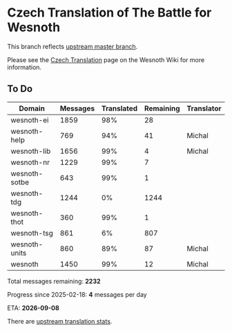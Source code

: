 # Czech Translation of The Battle for Wesnoth

This branch reflects [upstream master branch](https://github.com/wesnoth/wesnoth/tree/master).

Please see the [Czech Translation](https://wiki.wesnoth.org/CzechTranslation) page on the Wesnoth Wiki for more information.

## To Do

Domain | Messages | Translated | Remaining | Translator
------ | -------- | ---------- | --------- | ----------
wesnoth-ei | 1859 | 98% | 28 |
wesnoth-help | 769 | 94% | 41 | Michal
wesnoth-lib | 1656 | 99% | 4 | Michal
wesnoth-nr | 1229 | 99% | 7 |
wesnoth-sotbe | 643 | 99% | 1 |
wesnoth-tdg | 1244 | 0% | 1244 |
wesnoth-thot | 360 | 99% | 1 |
wesnoth-tsg | 861 | 6% | 807 |
wesnoth-units | 860 | 89% | 87 | Michal
wesnoth | 1450 | 99% | 12 | Michal

Total messages remaining: **2232**

Progress since 2025-02-18: **4** messages per day

ETA: **2026-09-08**

There are [upstream translation stats](https://www.wesnoth.org/gettext/?view=langs&version=master&lang=cs).
